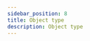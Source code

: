 ```yaml
---
sidebar_position: 8
title: Object type
description: Object type
---
```


<head>
  <meta name="title" content="Basic 학습 | 기초부터 시작하는 타입스크립트" data-rh="true" />
  <meta name="description" content="Object type" data-rh="true" />
  <meta property="og:title" content="Basic 학습 | 기초부터 시작하는 타입스크립트" data-rh="true" />
  <meta property="og:description" content="Object type" data-rh="true" />
</head>
